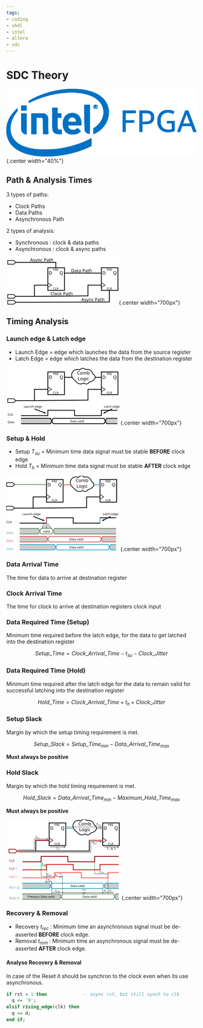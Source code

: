 ```yaml
---
tags:
- coding
- vhdl
- intel
- altera
- sdc
---
```

# SDC Theory

![](img/intel_fpga.svg){.center width="40%"}

## Path & Analysis Times

3 types of paths:

- Clock Paths
- Data Paths
- Asynchronous Path

2 types of analysis:

- Synchronous : clock & data paths
- Asynchronous : clock & async paths

![Paths](img/sdc_paths.svg){.center width="700px"}

## Timing Analysis
### Launch edge & Latch edge

- Launch Edge = edge which launches the data from the source register
- Latch Edge = edge which latches the data from the destination register

![Launch and Latch Edge](img/sdc_launch_latch.svg){.center width="700px"}

### Setup & Hold

- Setup $T_{su}$ = Minimum time data signal must be stable **BEFORE** clock edge
- Hold $T_{h}$ = Minimum time data signal must be stable **AFTER** clock edge

![Setup and Hold](img/sdc_launch_latch_setup_hold.svg){.center width="700px"}

### Data Arrival Time

The time for data to arrive at destination register

### Clock Arrival Time

The time for clock to arrive at destination registers clock input

### Data Required Time (Setup)

Minimum time required before the latch edge, for the data to get latched into the destination register

$$ Setup\_Time = Clock\_Arrival\_Time - t_{su} - Clock\_Jitter $$

### Data Required Time (Hold)

Minimum time required after the latch edge for the data to remain valid for successful latching into the destination register

$$ Hold\_Time = Clock\_Arrival\_Time + t_{h} + Clock\_Jitter $$

### Setup Slack

Margin by which the setup timing requirement is met.

$$ Setup\_Slack = Setup\_Time_{min} - Data\_Arrival\_Time_{max} $$

**Must always be positive**

### Hold Slack

Margin by which the hold timing requirement is met.

$$Hold\_Slack = Data\_Arrival\_Time_{min} - Maximum\_Hold\_Time_{max}$$

**Must always be positive**

![Setup and Hold Time](img/sdc_times_slack.svg){.center width="700px"}

### Recovery & Removal

- Recovery $t_{rec}$ : Minimum time an asynchronous signal must be de-asserted **BEFORE** clock edge.
- Removal $t_{rem}$ : Minimum time an asynchronous signal must be de-asserted **AFTER** clock edge.

#### Analyse Recovery & Removal

In case of the Reset it should be synchron to the clock even when its use asynchronous.

``` vhdl
if rst = 1 then             -- async rst, but still synch to clk
  q <= '0';
elsif rising_edge(clk) then
  q <= d;
end if;
```